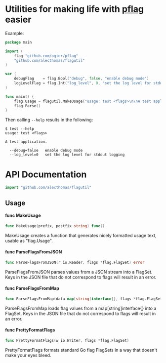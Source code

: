 # Utilities for making life with [pflag](https://github.com/ogier/pflag) easier

Example:

```go
package main

import (
    flag "github.com/ogier/pflag"
    "github.com/alecthomas/flagutil"
)

var (
    debugFlag    = flag.Bool("debug", false, "enable debug mode")
    logLevelFlag = flag.Int("log_level", 0, "set the log level for stdout logging")
)

func main() {
    flag.Usage = flagutil.MakeUsage("usage: test <flags>\n\nA test application.", "")
    flag.Parse()
}
```

Then calling `--help` results in the following:

```
$ test --help
usage: test <flags>

A test application.

  --debug=false   enable debug mode
  --log_level=0   set the log level for stdout logging
```


# API Documentation

```go
import "github.com/alecthomas/flagutil"
```


## Usage

#### func  MakeUsage

```go
func MakeUsage(prefix, postfix string) func()
```
MakeUsage creates a function that generates nicely formatted usage text, usable
as "flag.Usage".

#### func  ParseFlagsFromJSON

```go
func ParseFlagsFromJSON(r io.Reader, flags *flag.FlagSet) error
```
ParseFlagsFromJSON parses values from a JSON stream into a FlagSet. Keys in the
JSON file that do not correspond to flags will result in an error.

#### func  ParseFlagsFromMap

```go
func ParseFlagsFromMap(data map[string]interface{}, flags *flag.FlagSet) error
```
ParseFlagsFromMap loads flag values from a map[string]interface{} into a
FlagSet. Keys in the JSON file that do not correspond to flags will result in an
error.

#### func  PrettyFormatFlags

```go
func PrettyFormatFlags(w io.Writer, flags *flag.FlagSet)
```
PrettyFormatFlags formats standard Go flag FlagSets in a way that doesn't make
your eyes bleed.
